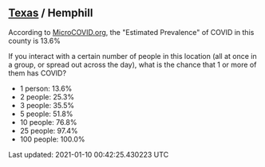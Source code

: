 
## [Texas](/united-states/texas) / Hemphill

According to [MicroCOVID.org](http://microcovid.org),
the "Estimated Prevalence" of COVID in this county is 13.6%

If you interact with a certain number of people in this location
(all at once in a group, or spread out across the day), what is the chance that
1 or more of them has COVID?

- 1 person: 13.6%
- 2 people: 25.3%
- 3 people: 35.5%
- 5 people: 51.8%
- 10 people: 76.8%
- 25 people: 97.4%
- 100 people: 100.0%

Last updated: 2021-01-10 00:42:25.430223 UTC
